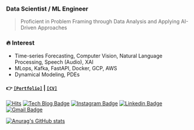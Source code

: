 ### Data Scientist / ML Engineer
> Proficient in Problem Framing through Data Analysis and Applying AI-Driven Approaches


### 🔥 Interest
- Time-series Forecasting, Computer Vision, Natural Language Processing, Speech (Audio), XAI
- MLops, Kafka, FastAPI, Docker, GCP, AWS
- Dynamical Modeling, PDEs

#### 👉 [`[Portfolio]`](https://special-grip-6f7.notion.site/Seoyoung-Oh-2a6b295b15b4435bb7b945bb07a572ae) | [`[CV]`](https://drive.google.com/file/d/1auPO34VT3Kt9y3yVWYdAvtUTHAns7GMc/view?usp=sharing)    

<!-- [![Tech Blog Badge](http://img.shields.io/badge/-Tech%20blog-black?style=flat-square&logo=github&link=https://standing-o.github.io/)](https://standing-o.github.io/)  -->
[![Hits](https://hits.seeyoufarm.com/api/count/incr/badge.svg?url=https%3A%2F%2Fgithub.com%2Fstanding-o)](https://hits.seeyoufarm.com) 
[![Tech Blog Badge](http://img.shields.io/badge/-Tech%20blog-black?style=flat-square&logo=github&link=https://standing-o.github.io)](https://standing-o.github.io) 
[![Instagram Badge](https://img.shields.io/badge/-Instagram-dd2a7b?style=flat-square&logo=instagram&logoColor=white&link=https://www.instagram.com/osy540/)](https://www.instagram.com/osy540/) 
[![Linkedin Badge](https://img.shields.io/badge/-LinkedIn-blue?style=flat-square&logo=Linkedin&logoColor=white&link=https://www.linkedin.com/in/%EC%84%9C%EC%98%81-%EC%98%A4-309a24200/)](https://www.linkedin.com/in/%EC%84%9C%EC%98%81-%EC%98%A4-309a24200/) 
[![Gmail Badge](https://img.shields.io/badge/-Gmail-d14836?style=flat-square&logo=Gmail&logoColor=white&link=mailto:osyoung540@gmail.com)](mailto:osyoung540@gmail.com)
</div>

[![Anurag's GitHub stats](https://github-readme-stats.vercel.app/api?username=standing-o)](https://github.com/standing-o/github-readme-stats)
